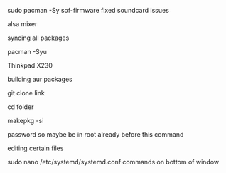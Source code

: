 sudo pacman -Sy sof-firmware fixed soundcard issues

alsa mixer

syncing all packages 

pacman -Syu

Thinkpad X230

building aur packages

git clone link

cd folder

makepkg -si 

password so maybe be in root already before this command 

editing certain files 

sudo nano /etc/systemd/systemd.conf 
commands on bottom of window 